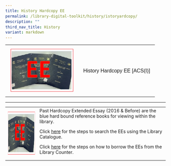 ```yaml
---
title: History Hardcopy EE
permalink: /library-digital-toolkit/history/istoryardcopy/
description: ""
third_nav_title: History
variant: markdown
---
```

<table style="box-sizing: border-box; border-collapse: collapse; min-width: 500px; margin-top: 0px; color: rgb(0, 0, 0); font-family: Arial, sans-serif; font-size: 16px; font-style: normal; font-variant-ligatures: normal; font-variant-caps: normal; font-weight: 400; letter-spacing: normal; orphans: 2; text-align: start; text-transform: none; white-space: normal; widows: 2; word-spacing: 0px; -webkit-text-stroke-width: 0px; text-decoration-thickness: initial; text-decoration-style: initial; text-decoration-color: initial;"><tbody style="box-sizing: border-box; margin-top: 0px;"><tr style="box-sizing: border-box; margin-top: 0px;"><td style="box-sizing: border-box; border-collapse: collapse; padding: 10px 15px; line-height: 18px; margin-top: 0px;"><a style="box-sizing: border-box; background-color: transparent; font-size: 1em; font-family: Arial, sans-serif !important; outline-width: 0px; text-decoration: underline; margin-top: 0px;" rel="noopener noreferrer" target="_blank" href="https://schoolibrary.moe.edu.sg/anglochineseindependent/cgi-bin/spydus.exe/ENQ/WPAC/BIBENQ?QRY=SVL(HistoryL2017)&amp;NRECS=20"><img alt="" src="/images/Library%20Digital%20Toolkit/EE-300x207.png" class="alignnone wp-image-19045" loading="lazy" width="200" height="138"></a></td><td style="box-sizing: border-box; border-collapse: collapse; padding: 10px 15px; line-height: 18px;"><a style="box-sizing: border-box; background-color: transparent; font-size: 1em; font-family: Arial, sans-serif !important; text-decoration: none; margin-top: 0px;" href="https://schoolibrary.moe.edu.sg/anglochineseindependent/cgi-bin/spydus.exe/ENQ/WPAC/BIBENQ?QRY=SVL(HistoryL2017)&amp;NRECS=20">History Hardcopy EE [ACS(I)]</a></td></tr></tbody></table>

* * *

<table>
<tbody>
<tr>
<td><img height="138" width="200" alt="" src="/images/Library%20Digital%20Toolkit/EE-300x207.png"></td>
<td>Past Hardcopy Extended Essay (2016 &amp; Before) are the blue hard bound reference books for viewing within the library.
<p>Click&nbsp;<a href="/files/Library/Search_for_Hardbound_EEs.pdf">here</a>&nbsp;for the steps to search the EEs using the Library Catalogue.</p>
<p>Click&nbsp;<a href="/files/Library/Steps_to_borrow_Hardcopy_EEs_from_Library_Counter.pdf">here</a>&nbsp;for the steps on how to borrow the EEs from the Library Counter.</p>
</td>
</tr>
</tbody>
</table>